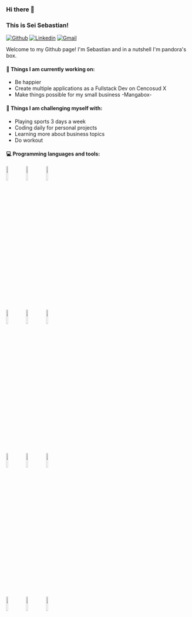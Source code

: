 ### Hi there 👋 
### This is Sei Sebastian!

[![Github](https://img.shields.io/badge/-Github-000?style=flat&logo=Github&logoColor=white)](https://github.com/Seiseigy)
[![Linkedin](https://img.shields.io/badge/-LinkedIn-blue?style=flat&logo=Linkedin&logoColor=white)](https://www.linkedin.com/in/sebastian-santelices-guzman/)
[![Gmail](https://img.shields.io/badge/-Gmail-c14438?style=flat&logo=Gmail&logoColor=white)](mailto:Ssantelicesg@gmail.com)

Welcome to my Github page! I'm Sebastian and in a nutshell I'm pandora's box.

#### 🌱 Things I am currently working on: 
- Be happier
- Create multiple applications as a Fullstack Dev on Cencosud X 
- Make things possible for my small business -Mangabox- 

#### :muscle: Things I am challenging myself with:
- Playing sports 3 days a week
- Coding daily for personal projects
- Learning more about business topics
- Do workout

#### :computer: Programming languages and tools: 
<p>
<code><img width="10%" src="https://www.vectorlogo.zone/logos/typescriptlang/typescriptlang-ar21.svg"></code>
<code><img width="10%" src="https://www.vectorlogo.zone/logos/python/python-ar21.svg"></code>
<code><img width="10%" src="https://www.vectorlogo.zone/logos/javascript/javascript-ar21.svg"></code>
<br />
<code><img width="10%" src="https://www.vectorlogo.zone/logos/amazon/amazon-ar21.svg"></code>
<code><img width="10%" src="https://www.vectorlogo.zone/logos/google_cloud/google_cloud-ar21.svg"></code>
<code><img width="10%" src="https://www.vectorlogo.zone/logos/terraformio/terraformio-ar21.svg"></code>
<br />
<code><img width="10%" src="https://www.vectorlogo.zone/logos/docker/docker-ar21.svg"></code>
<code><img width="10%" src="https://www.vectorlogo.zone/logos/kubernetes/kubernetes-ar21.svg"></code>
<code><img width="10%" src="https://www.vectorlogo.zone/logos/apache_kafka/apache_kafka-ar21.svg"></code>
<br />
<code><img width="10%" src="https://www.vectorlogo.zone/logos/mongodb/mongodb-ar21.svg"></code>
<code><img width="10%" src="https://www.vectorlogo.zone/logos/postgresql/postgresql-ar21.svg"></code>
<code><img width="10%" src="https://www.vectorlogo.zone/logos/mysql/mysql-ar21.svg"></code>
</p>
